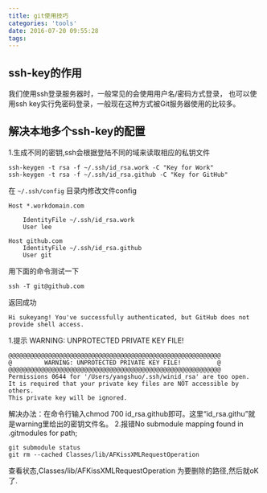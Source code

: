 ```yaml
---
title: git使用技巧
categories: 'tools'
date: 2016-07-20 09:55:28
tags:
---
```

## ssh-key的作用
我们使用ssh登录服务器时，一般常见的会使用用户名/密码方式登录，
也可以使用ssh key实行免密码登录，一般现在这种方式被Git服务器使用的比较多。
## 解决本地多个ssh-key的配置
1.生成不同的密钥,ssh会根据登陆不同的域来读取相应的私钥文件

```
ssh-keygen -t rsa -f ~/.ssh/id_rsa.work -C "Key for Work"  
ssh-keygen -t rsa -f ~/.ssh/id_rsa.github -C "Key for GitHub"  

```
在 `~/.ssh/config` 目录内修改文件config

```
Host *.workdomain.com   
  
    IdentityFile ~/.ssh/id_rsa.work  
    User lee  
   
Host github.com  
    IdentityFile ~/.ssh/id_rsa.github  
    User git  
```
用下面的命令测试一下

```
ssh -T git@github.com
```

返回成功

```
Hi sukeyang! You've successfully authenticated, but GitHub does not provide shell access.
```
1.提示 WARNING: UNPROTECTED PRIVATE KEY FILE!  

```
@@@@@@@@@@@@@@@@@@@@@@@@@@@@@@@@@@@@@@@@@@@@@@@@@@@@@@@@@@@
@         WARNING: UNPROTECTED PRIVATE KEY FILE!          @
@@@@@@@@@@@@@@@@@@@@@@@@@@@@@@@@@@@@@@@@@@@@@@@@@@@@@@@@@@@
Permissions 0644 for '/Users/yangshuo/.ssh/winid_rsa' are too open.
It is required that your private key files are NOT accessible by others.
This private key will be ignored.
```
解决办法：在命令行输入chmod 700 id_rsa.github即可。这里“id_rsa.githu”就是warning里给出的密钥文件名。
2.报错No submodule mapping found in .gitmodules for path;

```
git submodule status
git rm --cached Classes/lib/AFKissXMLRequestOperation
```
查看状态,Classes/lib/AFKissXMLRequestOperation
为要删除的路径,然后就oK了.